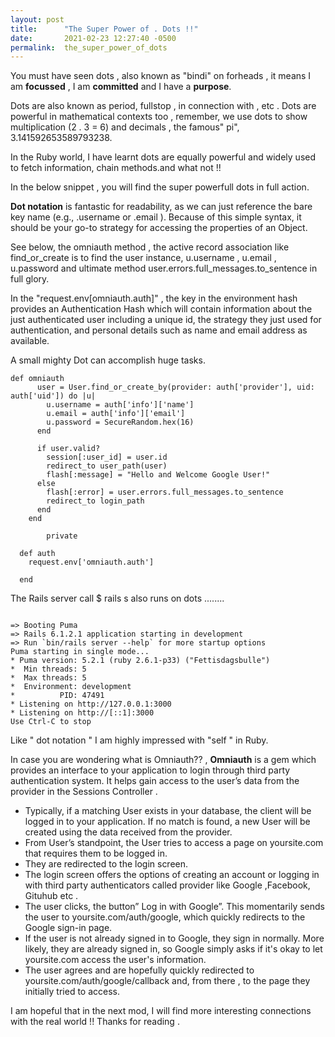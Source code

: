 ```yaml
---
layout: post
title:      "The Super Power of . Dots !!"
date:       2021-02-23 12:27:40 -0500
permalink:  the_super_power_of_dots
---
```





You must have seen dots , also known as "bindi" on forheads , it means I am **focussed** , I am **committed** and I have a **purpose**.



Dots are also known as period, fullstop , in connection with , etc . Dots are powerful in mathematical contexts too , remember, we use dots to show multiplication (2 . 3 = 6) and decimals , the famous" pi", 3.141592653589793238.


In the Ruby world, I have learnt dots are equally powerful and widely used to fetch information, chain methods.and what not !!

In the below snippet , you will find the super powerfull dots in full action. 

**Dot notation** is fantastic for readability, as we can just reference the bare key name (e.g., .username or .email ). Because of this simple syntax, it should be your go-to strategy for accessing the properties of an Object.


See below, the omniauth method , the active record association like find_or_create is to find the user instance, u.username , u.email , u.password  and ultimate method  user.errors.full_messages.to_sentence in full glory.  


In the "request.env[omniauth.auth]" , the key in the environment hash provides an Authentication Hash which will contain information about the just authenticated user including a unique id, the strategy they just used for authentication, and personal details such as name and email address as available. 

A small mighty Dot can accomplish huge tasks.




```
def omniauth
      user = User.find_or_create_by(provider: auth['provider'], uid: auth['uid']) do |u|
        u.username = auth['info']['name']
        u.email = auth['info']['email']
        u.password = SecureRandom.hex(16)
      end
      
      if user.valid?
        session[:user_id] = user.id 
        redirect_to user_path(user)
        flash[:message] = "Hello and Welcome Google User!"
      else
        flash[:error] = user.errors.full_messages.to_sentence
        redirect_to login_path
      end
    end
		
		private 

  def auth 
    request.env['omniauth.auth']
		
  end

```




The Rails server call $ rails s also runs on dots ........

```

=> Booting Puma
=> Rails 6.1.2.1 application starting in development 
=> Run `bin/rails server --help` for more startup options
Puma starting in single mode...
* Puma version: 5.2.1 (ruby 2.6.1-p33) ("Fettisdagsbulle")
*  Min threads: 5
*  Max threads: 5
*  Environment: development
*          PID: 47491
* Listening on http://127.0.0.1:3000
* Listening on http://[::1]:3000
Use Ctrl-C to stop
```


Like " dot notation " I am highly impressed with "self " in Ruby. 

In case you are wondering what is Omniauth?? , **Omniauth** is a gem which provides an interface to your application to login through third party authentication system. It helps gain access to the user’s data from the provider in the Sessions Controller .
* Typically, if a matching User exists in your database, the client will be logged in to your application. If no match is found, a new User will be created using the data received from the provider.
* From User’s standpoint, the User tries to access a page on yoursite.com that requires them to be logged in. 
* They are redirected to the login screen.
* The login screen offers the options of creating an account or logging in with third party authenticators called provider like Google ,Facebook, Gituhub etc .
* The user clicks, the button” Log in with Google”. This momentarily sends the user to yoursite.com/auth/google, which quickly redirects to the Google sign-in page.
* If the user is not already signed in to Google, they sign in normally. More likely, they are already signed in, so Google simply asks if it's okay to let yoursite.com access the user's information. 
* The user agrees and are hopefully quickly redirected to yoursite.com/auth/google/callback and, from there , to the page they initially tried to access.


I am hopeful that in the next mod, I will find more interesting connections with the real world !! Thanks for reading .


